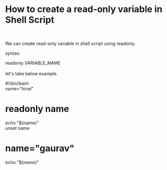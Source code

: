 <h1>How to create a read-only variable in Shell Script</h1><br>
<p>We can create read-only variable in shell script using readonly.<br>

syntax:<br>

readonly VARIABLE_NAME       <br>          
let's take below example.<br>

 #!/bin/bash  <br>
name="hinal"<br>
# readonly name<br>
echo "${name}"<br>
unset name<br>
# name="gaurav"<br>
echo "${name}"<br>
</p><br>